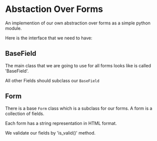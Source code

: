 # Abstaction Over Forms

An implemention of our own abstraction over forms as a simple python module.

Here is the interface that we need to have:

## BaseField

The main class that we are going to use for all forms looks like is called 'BaseField'.

All other Fields should subclass our `BaseField`


## Form

There is a base `Form` class which is a subclass for our forms. A form is a collection of fields.

Each form has a string representation in HTML format.

We validate our fields by 'is_valid()' method.
